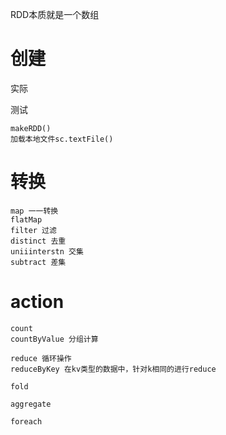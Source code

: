 RDD本质就是一个数组

# 创建

实际

测试

	makeRDD()
	加载本地文件sc.textFile()

# 转换

	map 一一转换
	flatMap 
	filter 过滤
	distinct 去重
	uniiinterstn 交集
	subtract 差集

# action

	count
	countByValue 分组计算
	
	reduce 循环操作 
	reduceByKey 在kv类型的数据中，针对k相同的进行reduce

	fold

	aggregate
	
	foreach
	
	
	

